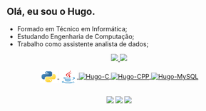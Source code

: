 ## Olá, eu sou o Hugo.

- Formado em Técnico em Informática;
- Estudando Engenharia de Computação;
- Trabalho como assistente analista de dados;

<div align="center">
  <a href="https://github.com/drhugo21">
  <img height="120em" src="https://github-readme-stats.vercel.app/api?username=drhugo21&show_icons=true&theme=dracula&include_all_commits=true&count_private=false"/>
  <img height="120em" src="https://github-readme-stats.vercel.app/api/top-langs/?username=drhugo21&layout=compact&langs_count=7&theme=dracula"/>
</div>
  
<div align="center" style="display: inline_block"><br>
  <img align="center" alt="Hugo-Python" height="30" width="40" src="https://raw.githubusercontent.com/devicons/devicon/master/icons/python/python-original.svg">
  <img align="center" alt="Hugo-JAVA" height="30" width="40" src="https://raw.githubusercontent.com/devicons/devicon/master/icons/java/java-original.svg">
  <img align="center" alt="Hugo-C" height="30" width="40" src="https://cdn.jsdelivr.net/gh/devicons/devicon/icons/c/c-plain.svg">
  <img align="center" alt="Hugo-CPP" height="30" width="40" src="https://cdn.jsdelivr.net/gh/devicons/devicon/icons/cplusplus/cplusplus-original.svg">
  <img align="center" alt="Hugo-MySQL" height="30" width="40" src="https://cdn.jsdelivr.net/gh/devicons/devicon/icons/mysql/mysql-original.svg">
</div>
 
  ##
  
<div align="center" > 
  <a href="https://instagram.com/drhugo21" target="_blank"><img src="https://img.shields.io/badge/-Instagram-%23E4405F?style=for-the-badge&logo=instagram&logoColor=white" target="_blank"></a>
  <a href = "mailto:hugopaulino12@gmail.com"><img src="https://img.shields.io/badge/-Gmail-%23333?style=for-the-badge&logo=gmail&logoColor=white" target="_blank"></a>
  <a href="https://www.linkedin.com/in/drhugo21" target="_blank"><img src="https://img.shields.io/badge/-LinkedIn-%230077B5?style=for-the-badge&logo=linkedin&logoColor=white" target="_blank"></a> 
</div>
